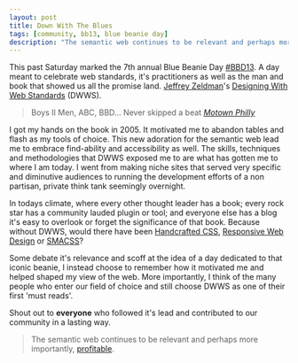 ```yaml
---
layout: post
title: Down With The Blues
tags: [community, bb13, blue beanie day]
description: "The semantic web continues to be relevant and perhaps more importantly, profitable. #BB13"
---
```


This past Saturday marked the 7th annual Blue Beanie Day [#BBD13](https://twitter.com/search?q=%23BBD13&src=hash). A day meant to celebrate web standards, it's practitioners as well as the man and book that showed us all the promise land. [Jeffrey Zeldman](http://www.zeldman.com/)'s [Designing With Web Standards](http://en.wikipedia.org/wiki/Designing_with_Web_Standards) (DWWS).

> Boys II Men, ABC, BBD... Never skipped a beat
<cite>[Motown Philly](http://www.metrolyrics.com/motownphilly-lyrics-boyz-ii-men.html)</cite>

I got my hands on the book in 2005. It motivated me to abandon tables and flash as my tools of choice. This new adoration for the semantic web lead me to embrace find-ability and accessibility as well. The skills, techniques and methodologies that DWWS exposed me to are what has gotten me to where I am today. I went from making niche sites that served very specific and diminutive audiences to running the development efforts of a non partisan, private think tank seemingly overnight.

In todays climate, where every other thought leader has a book; every rock star has a community lauded plugin or tool; and everyone else has a blog it's easy to overlook or forget the significance of that book. Because without DWWS, would there have been [Handcrafted CSS](http://handcraftedcss.com/), [Responsive Web Design](http://www.abookapart.com/products/responsive-web-design) or [SMACSS](http://smacss.com/)?

Some debate it's relevance and scoff at the idea of a day dedicated to that iconic beanie, I instead choose to remember how it motivated me and helped shaped my view of the web. More importantly, I think of the many people who enter our field of choice and still choose DWWS as one of their first 'must reads'.

Shout out to **everyone** who followed it's lead and contributed to our community in a lasting way.

> The semantic web continues to be relevant and perhaps more importantly, [profitable](https://support.google.com/webmasters/answer/2650907?hl=en).

